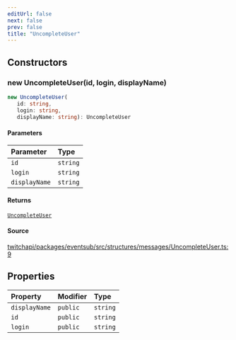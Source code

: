 ```yaml
---
editUrl: false
next: false
prev: false
title: "UncompleteUser"
---
```


## Constructors

### new UncompleteUser(id, login, displayName)

```ts
new UncompleteUser(
   id: string, 
   login: string, 
   displayName: string): UncompleteUser
```

#### Parameters

| Parameter | Type |
| :------ | :------ |
| `id` | `string` |
| `login` | `string` |
| `displayName` | `string` |

#### Returns

[`UncompleteUser`](/api/eventsub/classes/uncompleteuser/)

#### Source

[twitchapi/packages/eventsub/src/structures/messages/UncompleteUser.ts:9](https://github.com/pablornc/twitchapi//blob/3baa008ac8be1133cbb9253985d5d4cd48b4e780/packages/eventsub/src/structures/messages/UncompleteUser.ts#L9)

## Properties

| Property | Modifier | Type |
| :------ | :------ | :------ |
| `displayName` | `public` | `string` |
| `id` | `public` | `string` |
| `login` | `public` | `string` |
